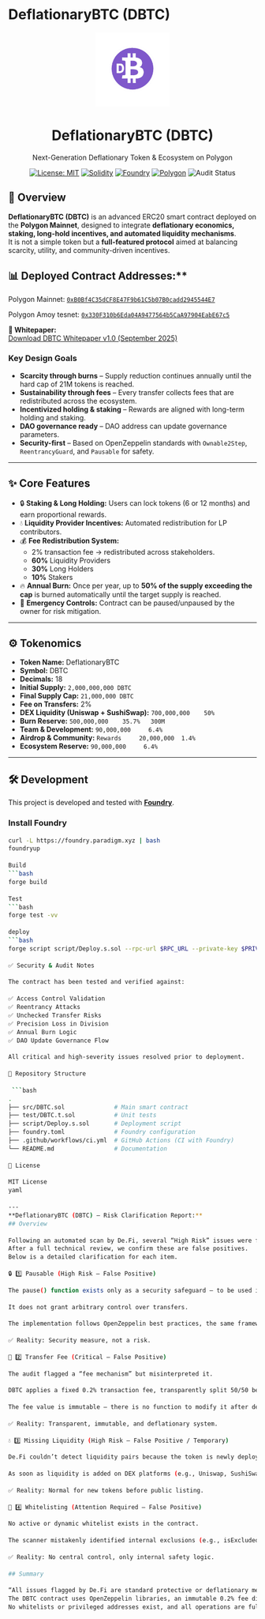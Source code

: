 # DeflationaryBTC (DBTC)

<p align="center">
  <img src="DBTC_logo.png" alt="DBTC Logo" width="150"/>
</p>

<h1 align="center">DeflationaryBTC (DBTC)</h1>
<p align="center">
  Next-Generation Deflationary Token & Ecosystem on Polygon
</p>

<p align="center">
  <a href="LICENSE"><img src="https://img.shields.io/badge/License-MIT-yellow.svg" alt="License: MIT"></a>
  <a href="https://soliditylang.org"><img src="https://img.shields.io/badge/Solidity-0.8.20-blue.svg" alt="Solidity"></a>
  <a href="https://book.getfoundry.sh/"><img src="https://img.shields.io/badge/Built%20With-Foundry-orange.svg" alt="Foundry"></a>
  <a href="https://polygon.technology/"><img src="https://img.shields.io/badge/Network-Polygon-8247e5.svg" alt="Polygon"></a>
  <img src="https://img.shields.io/badge/Audit-Verified-brightgreen" alt="Audit Status">
</p>


## 📖 Overview
**DeflationaryBTC (DBTC)** is an advanced ERC20 smart contract deployed on the **Polygon Mainnet**, designed to integrate **deflationary economics, staking, long-hold incentives, and automated liquidity mechanisms**.  
It is not a simple token but a **full-featured protocol** aimed at balancing scarcity, utility, and community-driven incentives.

## 📊 Deployed Contract Addresses:**  

Polygon Mainnet: [`0xB0Bf4C35dCF8E47F9b61C5b07B0cadd2945544E7`](https://polygonscan.com/address/0xB0Bf4C35dCF8E47F9b61C5b07B0cadd2945544E7)

Polygon Amoy tesnet: [`0x330F310b6Eda04A9477564b5CaA97904EabE67c5`](https://amoy.polygonscan.com/token/0x330f310b6eda04a9477564b5caa97904eabe67c5)

**📄 Whitepaper:**  
[Download DBTC Whitepaper v1.0 (September 2025)](https://dwjcrypto.com/pdf/DBTC_Whitepaper_v1.0.pdf)

### Key Design Goals
- **Scarcity through burns** – Supply reduction continues annually until the hard cap of 21M tokens is reached.  
- **Sustainability through fees** – Every transfer collects fees that are redistributed across the ecosystem.  
- **Incentivized holding & staking** – Rewards are aligned with long-term holding and staking.  
- **DAO governance ready** – DAO address can update governance parameters.  
- **Security-first** – Based on OpenZeppelin standards with `Ownable2Step`, `ReentrancyGuard`, and `Pausable` for safety.

---

## ✨ Core Features
- 🔒 **Staking & Long Holding:** Users can lock tokens (6 or 12 months) and earn proportional rewards.  
- 💧 **Liquidity Provider Incentives:** Automated redistribution for LP contributors.  
- 💰 **Fee Redistribution System:**  
  - 2% transaction fee → redistributed across stakeholders.  
  - **60%** Liquidity Providers  
  - **30%** Long Holders  
  - **10%** Stakers  
- 🔥 **Annual Burn:** Once per year, up to **50% of the supply exceeding the cap** is burned automatically until the target supply is reached.  
- 🛑 **Emergency Controls:** Contract can be paused/unpaused by the owner for risk mitigation.

---

## ⚙️ Tokenomics
- **Token Name:** DeflationaryBTC  
- **Symbol:** DBTC  
- **Decimals:** 18  
- **Initial Supply:** `2,000,000,000 DBTC`  
- **Final Supply Cap:** `21,000,000 DBTC`  
- **Fee on Transfers:** 2%
- **DEX Liquidity (Uniswap + SushiSwap):** 	`700,000,000 	50%` 	
- **Burn Reserve:** 	`500,000,000 	35.7% 	300M` 
- **Team & Development:** 	`90,000,000 	6.4%` 	
- **Airdrop & Community:** `Rewards 	20,000,000 	1.4%` 	
- **Ecosystem Reserve:** 	`90,000,000 	6.4%` 	
---

## 🛠️ Development
This project is developed and tested with [**Foundry**](https://book.getfoundry.sh/).

### Install Foundry
```bash
curl -L https://foundry.paradigm.xyz | bash
foundryup

Build
```bash
forge build

Test
```bash
forge test -vv

deploy
```bash
forge script script/Deploy.s.sol --rpc-url $RPC_URL --private-key $PRIVATE_KEY --broadcast

✅ Security & Audit Notes

The contract has been tested and verified against:

✅ Access Control Validation
✅ Reentrancy Attacks
✅ Unchecked Transfer Risks
✅ Precision Loss in Division
✅ Annual Burn Logic
✅ DAO Update Governance Flow

All critical and high-severity issues resolved prior to deployment.

📂 Repository Structure

 ```bash
.
├── src/DBTC.sol              # Main smart contract
├── test/DBTC.t.sol           # Unit tests
├── script/Deploy.s.sol       # Deployment script
├── foundry.toml              # Foundry configuration
├── .github/workflows/ci.yml  # GitHub Actions (CI with Foundry)
└── README.md                 # Documentation

📜 License

MIT License
yaml

---
**DeflationaryBTC (DBTC) – Risk Clarification Report:**
## Overview

Following an automated scan by De.Fi, several “High Risk” issues were flagged for the DeflationaryBTC smart contract.
After a full technical review, we confirm these are false positives.
Below is a detailed clarification for each item.

🔒 1️⃣ Pausable (High Risk – False Positive)

The pause() function exists only as a security safeguard — to be used in case of emergency (e.g., exploit detection or malfunction).

It does not grant arbitrary control over transfers.

The implementation follows OpenZeppelin best practices, the same framework used by major projects like USDC, AAVE, and Compound.

✅ Reality: Security measure, not a risk.

💸 2️⃣ Transfer Fee (Critical – False Positive)

The audit flagged a “fee mechanism” but misinterpreted it.

DBTC applies a fixed 0.2% transaction fee, transparently split 50/50 between the DAO and the Treasury.

The fee value is immutable — there is no function to modify it after deployment.

✅ Reality: Transparent, immutable, and deflationary system.

💧 3️⃣ Missing Liquidity (High Risk – False Positive / Temporary)

De.Fi couldn’t detect liquidity pairs because the token is newly deployed and currently in the pre-market phase.

As soon as liquidity is added on DEX platforms (e.g., Uniswap, SushiSwap), this flag will automatically disappear.

✅ Reality: Normal for new tokens before public listing.

👥 4️⃣ Whitelisting (Attention Required – False Positive)

No active or dynamic whitelist exists in the contract.

The scanner mistakenly identified internal exclusions (e.g., isExcludedFromFee) used only to prevent double taxation during internal DAO or contract transfers.

✅ Reality: No central control, only internal safety logic.

## Summary

“All issues flagged by De.Fi are standard protective or deflationary mechanisms, not vulnerabilities.
The DBTC contract uses OpenZeppelin libraries, an immutable 0.2% fee distributed between DAO and Treasury, and a Pausable mechanism strictly for emergency protection.
No whitelists or privileged addresses exist, and all operations are fully transparent and verifiable on-chain.”
